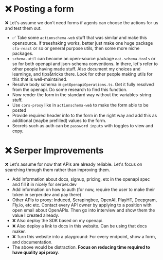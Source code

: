 # ❌ Posting a form

❌ Let's assume we don't need forms if agents can choose the actions for us and test them out.

- ✅ Take some `actionschema-web` stuff that was similar and make this opensource. If treeshaking works, better just make one huge package `cfa-react` or so or general purpose utils, then some more niche packages.
- `schema-util` can become an open-source package `oai-schema-tools` or so for both openapi and json-schema conventions. In there, let's refer to other people having made stuff. Also document my choices and learnings, and tips&tricks there. Look for other people making utils for this that is well-maintained.
- Resolve body schema in `getOpenapiOperations.ts`. Get it fully resolved from the openapi. Do some research to find this function.
- Now render the form in the standard way without the variables-string stuff.
- Use `cors-proxy` like in `actionschema-web` to make the form able to be posted
- Provide required header info to the form in the right way and add this as additional (maybe prefilled) values to the form.
- Secrets such as auth can be `password inputs` with toggles to view and copy.

# ❌ Serper Improvements

❌ Let's assume for now that APIs are already reliable. Let's focus on searching through them rather than improving them.

- Add information about docs, signup, pricing, etc in the openapi spec and fill it in nicely for serper.dev
- Add information on how to auth (for now, require the user to make their token in serper.dev and pay there)
- Other APIs to proxy: Induced, Scrapingbee, OpenAI, PlayHT, Deepgram, Fly.io, etc etc. Contact every API owner by applying to a position with open email about OpenAPIs. Then go into interview and show them the value I created already.
- ❌ Also deploy the SDK based on my openapi.
- ❌ Also deploy a link to docs in this website. Can be using that docs maker.
- ❌ Turn this website into a playground: For every endpoint, show a form, and documentation.
- The above would be distraction. **Focus on reducing time required to have quality api proxy**.
